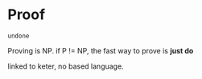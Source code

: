 # Proof
```
undone
```
Proving is NP. if P != NP, the fast way to prove is **just do**

linked to keter, no based language.